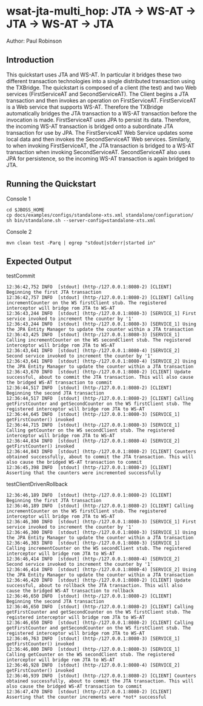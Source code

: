 wsat-jta-multi_hop: JTA -> WS-AT -> JTA -> WS-AT -> JTA
=======================================================
Author: Paul Robinson

Introduction
------------

This quickstart uses JTA and WS-AT. In particular it bridges these two different transaction technologies into a single distributed transaction using the TXBridge. The quickstart is composed of
a client (the test) and two Web services (FirstServiceAT and SecondServiceAT). The Client begins a JTA transaction and then invokes an operation on FirstServiceAT. FirstServiceAT is a Web service
that supports WS-AT. Therefore the TXBridge automatically bridges the JTA transaction to a WS-AT transaction before the invocation is made. FirstServiceAT uses JPA to persist its data.
Therefore, the incoming WS-AT transaction is bridged onto a subordinate JTA transaction for use by JPA. The FirstServiceAT Web Service updates some local data and then invokes the SecondServiceAT
Web services. Similarly, to when invoking FirstServiceAT, the JTA transaction is bridged to a WS-AT transaction when invoking SecondServiceAT. SecondServiceAT also uses JPA for persistence, so
the incoming WS-AT transaction is again bridged to JTA.

Running the Quickstart
----------------------

Console 1

    cd $JBOSS_HOME
    cp docs/examples/configs/standalone-xts.xml standalone/configuration/
    sh bin/standalone.sh --server-config=standalone-xts.xml

Console 2

    mvn clean test -Parq | egrep "stdout|stderr|started in"


Expected Output
---------------

testCommit

    12:36:42,752 INFO  [stdout] (http-/127.0.0.1:8080-2) [CLIENT] Beginning the first JTA transaction
    12:36:42,757 INFO  [stdout] (http-/127.0.0.1:8080-2) [CLIENT] Calling incrementCounter on the WS firstClient stub. The registered interceptor will bridge rom JTA to WS-AT
    12:36:43,244 INFO  [stdout] (http-/127.0.0.1:8080-3) [SERVICE_1] First service invoked to increment the counter by '1'
    12:36:43,244 INFO  [stdout] (http-/127.0.0.1:8080-3) [SERVICE_1] Using the JPA Entity Manager to update the counter within a JTA transaction
    12:36:43,425 INFO  [stdout] (http-/127.0.0.1:8080-3) [SERVICE_1] Calling incrementCounter on the WS secondClient stub. The registered interceptor will bridge rom JTA to WS-AT
    12:36:43,641 INFO  [stdout] (http-/127.0.0.1:8080-4) [SERVICE_2] Second service invoked to increment the counter by '1'
    12:36:43,641 INFO  [stdout] (http-/127.0.0.1:8080-4) [SERVICE_2] Using the JPA Entity Manager to update the counter within a JTA transaction
    12:36:43,670 INFO  [stdout] (http-/127.0.0.1:8080-2) [CLIENT] Update successful, about to commit the JTA transaction. This will also cause the bridged WS-AT transaction to commit
    12:36:44,517 INFO  [stdout] (http-/127.0.0.1:8080-2) [CLIENT] Beginning the second JTA transaction
    12:36:44,517 INFO  [stdout] (http-/127.0.0.1:8080-2) [CLIENT] Calling getFirstCounter and getSecondCounter on the WS firstClient stub. The registered interceptor will bridge rom JTA to WS-AT
    12:36:44,645 INFO  [stdout] (http-/127.0.0.1:8080-3) [SERVICE_1] getFirstCounter() invoked
    12:36:44,715 INFO  [stdout] (http-/127.0.0.1:8080-3) [SERVICE_1] Calling getCounter on the WS secondClient stub. The registered interceptor will bridge rom JTA to WS-AT
    12:36:44,834 INFO  [stdout] (http-/127.0.0.1:8080-4) [SERVICE_2] getFirstCounter() invoked
    12:36:44,843 INFO  [stdout] (http-/127.0.0.1:8080-2) [CLIENT] Counters obtained successfully, about to commit the JTA transaction. This will also cause the bridged WS-AT transaction to commit
    12:36:45,398 INFO  [stdout] (http-/127.0.0.1:8080-2) [CLIENT] Asserting that the counters were incremented successfully

testClientDrivenRollback

    12:36:46,189 INFO  [stdout] (http-/127.0.0.1:8080-2) [CLIENT] Beginning the first JTA transaction
    12:36:46,189 INFO  [stdout] (http-/127.0.0.1:8080-2) [CLIENT] Calling incrementCounter on the WS firstClient stub. The registered interceptor will bridge rom JTA to WS-AT
    12:36:46,300 INFO  [stdout] (http-/127.0.0.1:8080-3) [SERVICE_1] First service invoked to increment the counter by '1'
    12:36:46,300 INFO  [stdout] (http-/127.0.0.1:8080-3) [SERVICE_1] Using the JPA Entity Manager to update the counter within a JTA transaction
    12:36:46,303 INFO  [stdout] (http-/127.0.0.1:8080-3) [SERVICE_1] Calling incrementCounter on the WS secondClient stub. The registered interceptor will bridge rom JTA to WS-AT
    12:36:46,414 INFO  [stdout] (http-/127.0.0.1:8080-4) [SERVICE_2] Second service invoked to increment the counter by '1'
    12:36:46,414 INFO  [stdout] (http-/127.0.0.1:8080-4) [SERVICE_2] Using the JPA Entity Manager to update the counter within a JTA transaction
    12:36:46,420 INFO  [stdout] (http-/127.0.0.1:8080-2) [CLIENT] Update successful, about to rollback the JTA transaction. This will also cause the bridged WS-AT transaction to rollback
    12:36:46,650 INFO  [stdout] (http-/127.0.0.1:8080-2) [CLIENT] Beginning the second JTA transaction
    12:36:46,650 INFO  [stdout] (http-/127.0.0.1:8080-2) [CLIENT] Calling getFirstCounter and getSecondCounter on the WS firstClient stub. The registered interceptor will bridge rom JTA to WS-AT
    12:36:46,650 INFO  [stdout] (http-/127.0.0.1:8080-2) [CLIENT] Calling getFirstCounter and getSecondCounter on the WS firstClient stub. The registered interceptor will bridge rom JTA to WS-AT
    12:36:46,763 INFO  [stdout] (http-/127.0.0.1:8080-3) [SERVICE_1] getFirstCounter() invoked
    12:36:46,800 INFO  [stdout] (http-/127.0.0.1:8080-3) [SERVICE_1] Calling getCounter on the WS secondClient stub. The registered interceptor will bridge rom JTA to WS-AT
    12:36:46,928 INFO  [stdout] (http-/127.0.0.1:8080-4) [SERVICE_2] getFirstCounter() invoked
    12:36:46,939 INFO  [stdout] (http-/127.0.0.1:8080-2) [CLIENT] Counters obtained successfully, about to commit the JTA transaction. This will also cause the bridged WS-AT transaction to commit
    12:36:47,470 INFO  [stdout] (http-/127.0.0.1:8080-2) [CLIENT] Asserting that the counter increments were *not* successful

